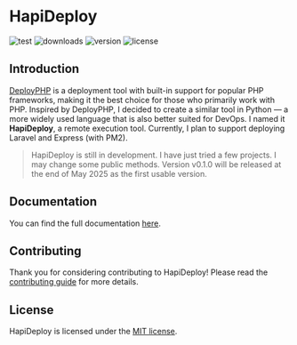 # HapiDeploy

![test](https://github.com/hapideploy/hapideploy/workflows/test/badge.svg)
![downloads](https://img.shields.io/pypi/dm/hapideploy)
![version](https://img.shields.io/pypi/v/hapideploy)
![license](https://img.shields.io/pypi/l/hapideploy)

## Introduction

[DeployPHP](https://deployer.org) is a deployment tool with built-in support for popular PHP frameworks, making it the best choice for those who primarily work with PHP. Inspired by DeployPHP, I decided to create a similar tool in Python — a more widely used language that is also better suited for DevOps. I named it **HapiDeploy**, a remote execution tool. Currently, I plan to support deploying Laravel and Express (with PM2).

> HapiDeploy is still in development. I have just tried a few projects. I may change some public methods. Version v0.1.0 will be released at the end of May 2025 as the first usable version. 

## Documentation

You can find the full documentation [here](https://hapideploy.com).

## Contributing

Thank you for considering contributing to HapiDeploy!
Please read the [contributing guide](./docs/contributing.md) for more details.

## License

HapiDeploy is licensed under the [MIT license](LICENSE.md).
